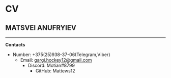 # CV
## MATSVEI ANUFRYIEV 
-----------------------
**Contacts**
* Number: +375(25)938-37-06(Telegram,Viber)
  * Email: gargi.hockey12@gmail.com
    * Discord: Motian#8799
      * GitHub: Mattews12 
